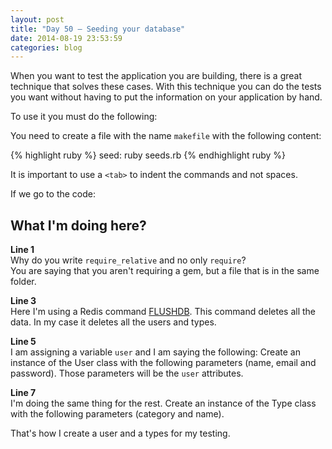 ```yaml
---
layout: post
title: "Day 50 – Seeding your database"
date: 2014-08-19 23:53:59
categories: blog
---
```


When you want to test the application you are building, there is a great technique that solves these cases.
With this technique you can do the tests you want without having to put the information on your application
by hand.

To use it you must do the following:

You need to create a file with the name `makefile` with the following content:

{% highlight ruby %}
seed:
	ruby seeds.rb
{% endhighlight ruby %}

It is important to use a `<tab>` to indent the commands and not spaces.

If we go to the code:

<script src="https://gist.github.com/rociopaez/7132603499481e77382a.js"></script>

## What I'm doing here?

**Line 1**  
Why do you write `require_relative` and no only `require`?  
You are saying that you aren't requiring a gem, but a file that is in the same folder.

**Line 3**  
Here I'm using a Redis command [FLUSHDB](http://redis.io/commands/flushdb). This command deletes all
the data. In my case it deletes all the users and types.

**Line 5**  
I am assigning a variable `user` and I am saying the following:
Create an instance of the User class with the following parameters (name, email and password).
Those parameters will be the `user` attributes.

**Line 7**  
I'm doing the same thing for the rest.
Create an instance of the Type class with the following parameters (category and name).

That's how I create a user and a types for my testing.
